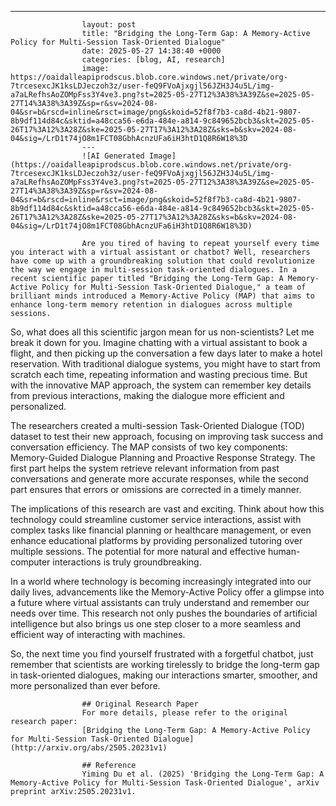 ---
                    layout: post
                    title: "Bridging the Long-Term Gap: A Memory-Active Policy for Multi-Session Task-Oriented Dialogue"
                    date: 2025-05-27 14:38:40 +0000
                    categories: [blog, AI, research]
                    image: https://oaidalleapiprodscus.blob.core.windows.net/private/org-7trcesexcJK1ksLDJeczoh3z/user-feQ9FVoAjxgjl56JZH3J4u5L/img-a7aLRefhsAoZOMpFss3Y4ve3.png?st=2025-05-27T12%3A38%3A39Z&se=2025-05-27T14%3A38%3A39Z&sp=r&sv=2024-08-04&sr=b&rscd=inline&rsct=image/png&skoid=52f8f7b3-ca8d-4b21-9807-8b9df114d84c&sktid=a48cca56-e6da-484e-a814-9c849652bcb3&skt=2025-05-26T17%3A12%3A28Z&ske=2025-05-27T17%3A12%3A28Z&sks=b&skv=2024-08-04&sig=/LrD1t74jO8m1FCT08GbhAcnzUFa6iH3htD1Q8R6W18%3D
                    ---
                    ![AI Generated Image](https://oaidalleapiprodscus.blob.core.windows.net/private/org-7trcesexcJK1ksLDJeczoh3z/user-feQ9FVoAjxgjl56JZH3J4u5L/img-a7aLRefhsAoZOMpFss3Y4ve3.png?st=2025-05-27T12%3A38%3A39Z&se=2025-05-27T14%3A38%3A39Z&sp=r&sv=2024-08-04&sr=b&rscd=inline&rsct=image/png&skoid=52f8f7b3-ca8d-4b21-9807-8b9df114d84c&sktid=a48cca56-e6da-484e-a814-9c849652bcb3&skt=2025-05-26T17%3A12%3A28Z&ske=2025-05-27T17%3A12%3A28Z&sks=b&skv=2024-08-04&sig=/LrD1t74jO8m1FCT08GbhAcnzUFa6iH3htD1Q8R6W18%3D)
                    
                    Are you tired of having to repeat yourself every time you interact with a virtual assistant or chatbot? Well, researchers have come up with a groundbreaking solution that could revolutionize the way we engage in multi-session task-oriented dialogues. In a recent scientific paper titled "Bridging the Long-Term Gap: A Memory-Active Policy for Multi-Session Task-Oriented Dialogue," a team of brilliant minds introduced a Memory-Active Policy (MAP) that aims to enhance long-term memory retention in dialogues across multiple sessions.

So, what does all this scientific jargon mean for us non-scientists? Let me break it down for you. Imagine chatting with a virtual assistant to book a flight, and then picking up the conversation a few days later to make a hotel reservation. With traditional dialogue systems, you might have to start from scratch each time, repeating information and wasting precious time. But with the innovative MAP approach, the system can remember key details from previous interactions, making the dialogue more efficient and personalized.

The researchers created a multi-session Task-Oriented Dialogue (TOD) dataset to test their new approach, focusing on improving task success and conversation efficiency. The MAP consists of two key components: Memory-Guided Dialogue Planning and Proactive Response Strategy. The first part helps the system retrieve relevant information from past conversations and generate more accurate responses, while the second part ensures that errors or omissions are corrected in a timely manner.

The implications of this research are vast and exciting. Think about how this technology could streamline customer service interactions, assist with complex tasks like financial planning or healthcare management, or even enhance educational platforms by providing personalized tutoring over multiple sessions. The potential for more natural and effective human-computer interactions is truly groundbreaking.

In a world where technology is becoming increasingly integrated into our daily lives, advancements like the Memory-Active Policy offer a glimpse into a future where virtual assistants can truly understand and remember our needs over time. This research not only pushes the boundaries of artificial intelligence but also brings us one step closer to a more seamless and efficient way of interacting with machines.

So, the next time you find yourself frustrated with a forgetful chatbot, just remember that scientists are working tirelessly to bridge the long-term gap in task-oriented dialogues, making our interactions smarter, smoother, and more personalized than ever before.
                    
                    ## Original Research Paper
                    For more details, please refer to the original research paper:
                    [Bridging the Long-Term Gap: A Memory-Active Policy for Multi-Session Task-Oriented Dialogue](http://arxiv.org/abs/2505.20231v1)
                    
                    ## Reference
                    Yiming Du et al. (2025) 'Bridging the Long-Term Gap: A Memory-Active Policy for Multi-Session Task-Oriented Dialogue', arXiv preprint arXiv:2505.20231v1.
                    